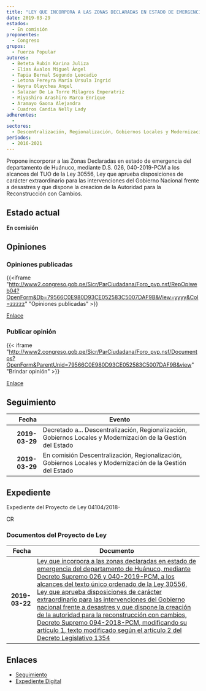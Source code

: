 ```yaml
---
title: "LEY QUE INCORPORA A LAS ZONAS DECLARADAS EN ESTADO DE EMERGENCIA DEL DEPARTAMENTO DE HUÁNUCO, MEDIANTE DECRETO SUPREMO 026, 040-2019-PCM, A LOS ALCANCES DEL TEXTO ÚNICO ORDENADO DE LA LEY 30556, LEY QUE APRUEBA DISPOSICIONES DE CARÁCTER EXTRAORDINARIO PARA LAS INTERVENCIONES DEL GOBIERNO NACIONAL FRENTE A DESASTRES"
date: 2019-03-29
estados: 
  - En comisión
proponentes: 
  - Congreso
grupos: 
  - Fuerza Popular
autores: 
  - Beteta Rubín Karina Juliza
  - Elías Ávalos Miguel Ángel
  - Tapia Bernal Segundo Leocadio
  - Letona Pereyra María Úrsula Ingrid
  - Neyra Olaychea Angel
  - Salazar De La Torre Milagros Emperatriz
  - Miyashiro Arashiro Marco Enrique
  - Aramayo Gaona Alejandra
  - Cuadros Candia Nelly Lady
adherentes: 
  - 
sectores: 
  - Descentralización, Regionalización, Gobiernos Locales y Modernización de la Gestión del Estado
periodos: 
  - 2016-2021
---
```


Propone incorporar a las Zonas Declaradas en estado de emergencia del departamento de Huánuco, mediante D.S. 026, 040-2019-PCM a los alcances del TUO de la Ley 30556, Ley que aprueba disposiciones de carácter extraordinario para las intervenciones del Gobierno Nacional frente a desastres y que dispone la creacion de la Autoridad para la Reconstrucción con Cambios.


## Estado actual

**En comisión**

## Opiniones

### Opiniones publicadas

{{<iframe "http://www2.congreso.gob.pe/Sicr/ParCiudadana/Foro_pvp.nsf/RepOpiweb04?OpenForm&Db=79566C0E980D93CE052583C5007DAF9B&View=yyyy&Col=zzzzz" "Opiniones publicadas" >}}

[Enlace](http://www2.congreso.gob.pe/Sicr/ParCiudadana/Foro_pvp.nsf/RepOpiweb04?OpenForm&Db=79566C0E980D93CE052583C5007DAF9B&View=yyyy&Col=zzzzz)
### Publicar opinión

{{< iframe "http://www2.congreso.gob.pe/Sicr/ParCiudadana/Foro_pvp.nsf/Documentos?OpenForm&ParentUnid=79566C0E980D93CE052583C5007DAF9B&view" "Brindar opinión" >}}

[Enlace](http://www2.congreso.gob.pe/Sicr/ParCiudadana/Foro_pvp.nsf/Documentos?OpenForm&ParentUnid=79566C0E980D93CE052583C5007DAF9B&view)

## Seguimiento

| Fecha | Evento |
|------:|--------|
| **2019-03-29** | Decretado a... Descentralización, Regionalización, Gobiernos Locales y Modernización de la Gestión del Estado|
| **2019-03-29** | En comisión Descentralización, Regionalización, Gobiernos Locales y Modernización de la Gestión del Estado|


## Expediente

Expediente del Proyecto de Ley 04104/2018-

CR


### Documentos del Proyecto de Ley

| Fecha | Documento |
|------:|--------|
| **2019-03-22** | [Ley que incorpora a las zonas declaradas en estado de emergencia del departamento de Huánuco, mediante Decreto Supremo 026 y 040-2019-PCM, a los alcances del texto único ordenado de la Ley 30556, Ley que aprueba disposiciones de carácter extraordinario para las intervenciones del Gobierno nacional frente a desastres y que dispone la creación de la autoridad para la reconstrucción con cambios, Decreto Supremo 094-2018-PCM, modificando su artículo 1, texto modificado según el artículo 2 del Decreto Legislativo 1354](http://www.leyes.congreso.gob.pe/Documentos/2016_2021/Proyectos_de_Ley_y_de_Resoluciones_Legislativas/PL0410420190322..pdf) |

## Enlaces 

- [Seguimiento](http://www2.congreso.gob.pe/Sicr/TraDocEstProc/CLProLey2016.nsf/f7fff46988ca05b1052578e100829cc7/5c1883bd74c5939d052583c5007d9733?OpenDocument)
- [Expediente Digital](http://www2.congreso.gob.pe/Sicr/TraDocEstProc/CLProLey2016.nsf/f7fff46988ca05b1052578e100829cc7/5c1883bd74c5939d052583c5007d9733?OpenDocument&Click=05257FB7005EB655.eb71d0cf91d8294e05256cdf006b5706/$Body/0.1C6C)
